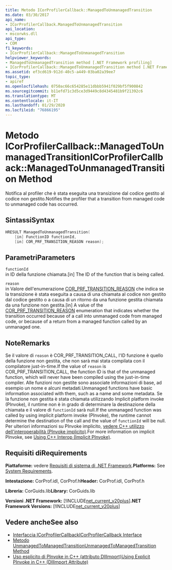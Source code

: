 ```yaml
---
title: Metodo ICorProfilerCallback::ManagedToUnmanagedTransition
ms.date: 03/30/2017
api_name:
- ICorProfilerCallback.ManagedToUnmanagedTransition
api_location:
- mscorwks.dll
api_type:
- COM
f1_keywords:
- ICorProfilerCallback::ManagedToUnmanagedTransition
helpviewer_keywords:
- ManagedToUnmanagedTransition method [.NET Framework profiling]
- ICorProfilerCallback::ManagedToUnmanagedTransition method [.NET Framework profiling]
ms.assetid: ef3cd619-912d-40c5-a449-03ba02a39ee7
topic_type:
- apiref
ms.openlocfilehash: 0750ac66c654285e11dbbb5941f029bf5f900842
ms.sourcegitcommit: b11efd71c3d5ce3d9449c8d4345481b9f21392c6
ms.translationtype: MT
ms.contentlocale: it-IT
ms.lasthandoff: 01/29/2020
ms.locfileid: "76866195"
---
```

# <a name="icorprofilercallbackmanagedtounmanagedtransition-method"></a><span data-ttu-id="e623c-102">Metodo ICorProfilerCallback::ManagedToUnmanagedTransition</span><span class="sxs-lookup"><span data-stu-id="e623c-102">ICorProfilerCallback::ManagedToUnmanagedTransition Method</span></span>
<span data-ttu-id="e623c-103">Notifica al profiler che è stata eseguita una transizione dal codice gestito al codice non gestito.</span><span class="sxs-lookup"><span data-stu-id="e623c-103">Notifies the profiler that a transition from managed code to unmanaged code has occurred.</span></span>  
  
## <a name="syntax"></a><span data-ttu-id="e623c-104">Sintassi</span><span class="sxs-lookup"><span data-stu-id="e623c-104">Syntax</span></span>  
  
```cpp  
HRESULT ManagedToUnmanagedTransition(  
    [in] FunctionID functionId,  
    [in] COR_PRF_TRANSITION_REASON reason);  
```  
  
## <a name="parameters"></a><span data-ttu-id="e623c-105">Parametri</span><span class="sxs-lookup"><span data-stu-id="e623c-105">Parameters</span></span>  
 `functionId`  
 <span data-ttu-id="e623c-106">in ID della funzione chiamata.</span><span class="sxs-lookup"><span data-stu-id="e623c-106">[in] The ID of the function that is being called.</span></span>  
  
 `reason`  
 <span data-ttu-id="e623c-107">in Valore dell'enumerazione [COR_PRF_TRANSITION_REASON](cor-prf-transition-reason-enumeration.md) che indica se la transizione è stata eseguita a causa di una chiamata al codice non gestito dal codice gestito o a causa di un ritorno da una funzione gestita chiamata da una funzione non gestita.</span><span class="sxs-lookup"><span data-stu-id="e623c-107">[in] A value of the [COR_PRF_TRANSITION_REASON](cor-prf-transition-reason-enumeration.md) enumeration that indicates whether the transition occurred because of a call into unmanaged code from managed code, or because of a return from a managed function called by an unmanaged one.</span></span>  
  
## <a name="remarks"></a><span data-ttu-id="e623c-108">Note</span><span class="sxs-lookup"><span data-stu-id="e623c-108">Remarks</span></span>  
 <span data-ttu-id="e623c-109">Se il valore di `reason` è COR_PRF_TRANSITION_CALL, l'ID funzione è quello della funzione non gestita, che non sarà mai stata compilata con il compilatore just-in-time.</span><span class="sxs-lookup"><span data-stu-id="e623c-109">If the value of `reason` is COR_PRF_TRANSITION_CALL, the function ID is that of the unmanaged function, which will never have been compiled using the just-in-time compiler.</span></span> <span data-ttu-id="e623c-110">Alle funzioni non gestite sono associate informazioni di base, ad esempio un nome e alcuni metadati.</span><span class="sxs-lookup"><span data-stu-id="e623c-110">Unmanaged functions have basic information associated with them, such as a name and some metadata.</span></span> <span data-ttu-id="e623c-111">Se la funzione non gestita è stata chiamata utilizzando Implicit platform invoke (PInvoke), il runtime non è in grado di determinare la destinazione della chiamata e il valore di `functionId` sarà null.</span><span class="sxs-lookup"><span data-stu-id="e623c-111">If the unmanaged function was called by using implicit platform invoke (PInvoke), the runtime cannot determine the destination of the call and the value of `functionId` will be null.</span></span> <span data-ttu-id="e623c-112">Per ulteriori informazioni su PInvoke implicito, [vedere C++ utilizzo dell'interoperabilità (PInvoke implicito)](/cpp/dotnet/using-cpp-interop-implicit-pinvoke).</span><span class="sxs-lookup"><span data-stu-id="e623c-112">For more information on implicit PInvoke, see [Using C++ Interop (Implicit PInvoke)](/cpp/dotnet/using-cpp-interop-implicit-pinvoke).</span></span>  
  
## <a name="requirements"></a><span data-ttu-id="e623c-113">Requisiti di</span><span class="sxs-lookup"><span data-stu-id="e623c-113">Requirements</span></span>  
 <span data-ttu-id="e623c-114">**Piattaforme:** vedere [Requisiti di sistema di .NET Framework](../../../../docs/framework/get-started/system-requirements.md).</span><span class="sxs-lookup"><span data-stu-id="e623c-114">**Platforms:** See [System Requirements](../../../../docs/framework/get-started/system-requirements.md).</span></span>  
  
 <span data-ttu-id="e623c-115">**Intestazione:** CorProf.idl, CorProf.h</span><span class="sxs-lookup"><span data-stu-id="e623c-115">**Header:** CorProf.idl, CorProf.h</span></span>  
  
 <span data-ttu-id="e623c-116">**Libreria:** CorGuids.lib</span><span class="sxs-lookup"><span data-stu-id="e623c-116">**Library:** CorGuids.lib</span></span>  
  
 <span data-ttu-id="e623c-117">**Versioni .NET Framework:** [!INCLUDE[net_current_v20plus](../../../../includes/net-current-v20plus-md.md)]</span><span class="sxs-lookup"><span data-stu-id="e623c-117">**.NET Framework Versions:** [!INCLUDE[net_current_v20plus](../../../../includes/net-current-v20plus-md.md)]</span></span>  
  
## <a name="see-also"></a><span data-ttu-id="e623c-118">Vedere anche</span><span class="sxs-lookup"><span data-stu-id="e623c-118">See also</span></span>

- [<span data-ttu-id="e623c-119">Interfaccia ICorProfilerCallback</span><span class="sxs-lookup"><span data-stu-id="e623c-119">ICorProfilerCallback Interface</span></span>](icorprofilercallback-interface.md)
- [<span data-ttu-id="e623c-120">Metodo UnmanagedToManagedTransition</span><span class="sxs-lookup"><span data-stu-id="e623c-120">UnmanagedToManagedTransition Method</span></span>](icorprofilercallback-unmanagedtomanagedtransition-method.md)
- [<span data-ttu-id="e623c-121">Uso esplicito di PInvoke in C++ (attributo DllImport)</span><span class="sxs-lookup"><span data-stu-id="e623c-121">Using Explicit PInvoke in C++ (DllImport Attribute)</span></span>](/cpp/dotnet/using-explicit-pinvoke-in-cpp-dllimport-attribute)
